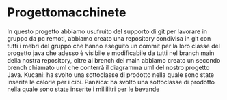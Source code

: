 # Progettomacchinete
In questo progetto abbiamo usufruito del supporto di git per lavorare in gruppo
da pc remoti, abbiamo creato una repository condivisa in git con tutti i mebri del gruppo
che hanno eseguito un commit per la loro classe del progetto java che adesso è visibile
e modificabile da tutti nel branch main della nostra repository, oltre al brench del main
abbiamo creato un secondo brench chiamato uml che conterrà il diagramma uml del nostro progetto
Java.
Kucani: ha svolto una sottoclasse di prodotto nella quale sono state inserite le calorie per i cibi.
Panzica: ha svolto una sottoclasse di prodotto nella quale sono state inserite i millilitri per le bevande
